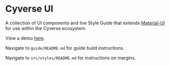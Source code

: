 # Cyverse UI
A collection of UI components and live Style Guide that extends [Material-UI](https://github.com/callemall/material-ui) for use within the Cyverse ecosystem.

View a demo [here](https://cyverse.github.io/cyverse-ui).

Navigate to `guide/README.md` for guide build instructions.

Navigate to `src/styles/README.md` for instructions on margins.
